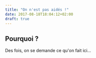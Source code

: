 ```yaml
---
title: "On n'est pas aidés !"
date: 2017-08-18T18:04:12+02:00
draft: true
---
```


## Pourquoi ?

Des fois, on se demande ce qu'on fait ici...